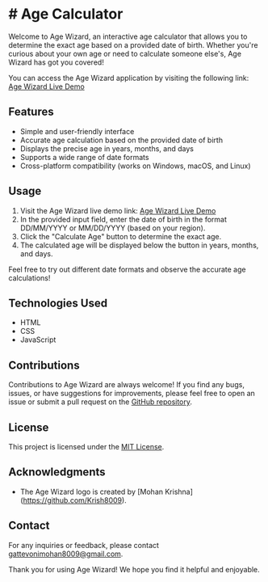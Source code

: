 # # Age Calculator


Welcome to Age Wizard, an interactive age calculator that allows you to determine the exact age based on a provided date of birth. Whether you're curious about your own age or need to calculate someone else's, Age Wizard has got you covered!

You can access the Age Wizard application by visiting the following link: [Age Wizard Live Demo](https://age-wizard.vercel.app)

## Features

- Simple and user-friendly interface
- Accurate age calculation based on the provided date of birth
- Displays the precise age in years, months, and days
- Supports a wide range of date formats
- Cross-platform compatibility (works on Windows, macOS, and Linux)

## Usage

1. Visit the Age Wizard live demo link: [Age Wizard Live Demo](https://age-wizard.vercel.app)
2. In the provided input field, enter the date of birth in the format DD/MM/YYYY or MM/DD/YYYY (based on your region).
3. Click the "Calculate Age" button to determine the exact age.
4. The calculated age will be displayed below the button in years, months, and days.

Feel free to try out different date formats and observe the accurate age calculations!

## Technologies Used

- HTML
- CSS
- JavaScript

## Contributions

Contributions to Age Wizard are always welcome! If you find any bugs, issues, or have suggestions for improvements, please feel free to open an issue or submit a pull request on the [GitHub repository](https://github.com/Krish8009/age-calculator).

## License

This project is licensed under the [MIT License](https://opensource.org/licenses/MIT).

## Acknowledgments

- The Age Wizard logo is created by [Mohan Krishna] (https://github.com/Krish8009).


## Contact

For any inquiries or feedback, please contact [gattevonimohan8009@gmail.com](mailto:gattevonimohan8009@gmail.com).

Thank you for using Age Wizard! We hope you find it helpful and enjoyable.

